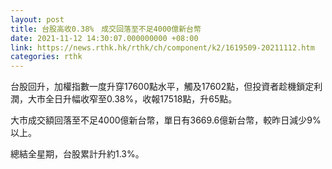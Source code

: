 ```yaml
---
layout: post
title: 台股高收0.38%　成交回落至不足4000億新台幣
date: 2021-11-12 14:30:07.000000000 +08:00
link: https://news.rthk.hk/rthk/ch/component/k2/1619509-20211112.htm
categories: rthk
---
```


台股回升，加權指數一度升穿17600點水平，觸及17602點，但投資者趁機鎖定利潤，大市全日升幅收窄至0.38%，收報17518點，升65點。

大市成交額回落至不足4000億新台幣，單日有3669.6億新台幣，較昨日減少9%以上。

總結全星期，台股累計升約1.3%。
